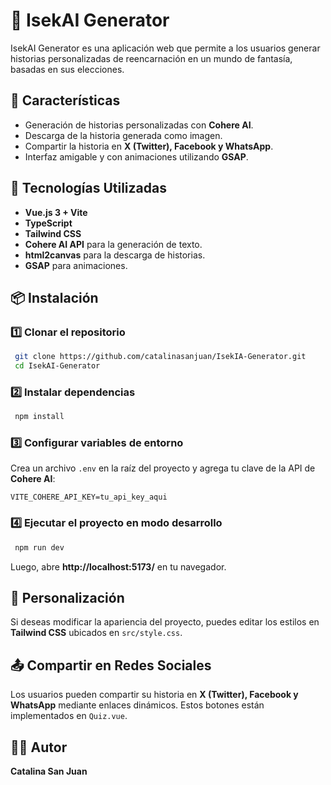 # 📜 IsekAI Generator

IsekAI Generator es una aplicación web que permite a los usuarios generar historias personalizadas de reencarnación en un mundo de fantasía, basadas en sus elecciones.

## 🌟 Características
- Generación de historias personalizadas con **Cohere AI**.
- Descarga de la historia generada como imagen.
- Compartir la historia en **X (Twitter), Facebook y WhatsApp**.
- Interfaz amigable y con animaciones utilizando **GSAP**.

## 🚀 Tecnologías Utilizadas
- **Vue.js 3 + Vite**
- **TypeScript**
- **Tailwind CSS**
- **Cohere AI API** para la generación de texto.
- **html2canvas** para la descarga de historias.
- **GSAP** para animaciones.

## 📦 Instalación
### 1️⃣ Clonar el repositorio
```sh
 git clone https://github.com/catalinasanjuan/IsekIA-Generator.git
 cd IsekAI-Generator
```

### 2️⃣ Instalar dependencias
```sh
 npm install
```

### 3️⃣ Configurar variables de entorno
Crea un archivo `.env` en la raíz del proyecto y agrega tu clave de la API de **Cohere AI**:
```env
VITE_COHERE_API_KEY=tu_api_key_aqui
```

### 4️⃣ Ejecutar el proyecto en modo desarrollo
```sh
 npm run dev
```
Luego, abre **http://localhost:5173/** en tu navegador.

## 🎨 Personalización
Si deseas modificar la apariencia del proyecto, puedes editar los estilos en **Tailwind CSS** ubicados en `src/style.css`.

## 📤 Compartir en Redes Sociales
Los usuarios pueden compartir su historia en **X (Twitter), Facebook y WhatsApp** mediante enlaces dinámicos. Estos botones están implementados en `Quiz.vue`.


## 👩‍💻 Autor
**Catalina San Juan**

